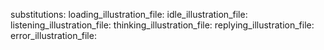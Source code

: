 substitutions:
  loading_illustration_file: 
  idle_illustration_file: 
  listening_illustration_file: 
  thinking_illustration_file: 
  replying_illustration_file: 
  error_illustration_file: 